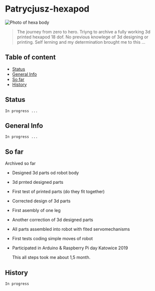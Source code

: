 # Patrycjusz-hexapod
![Photo of hexa body](./img/hexa.png)
>The journey from zero to hero. Triyng to archive a fully working 3d printed hexapod 18 dof. No previous knowlege of 3d designing or printing. Self lerning and my determination brought me to this ...

## Table of content
* [Status](#status)
* [General Info](#general-info)
* [So far](#so-far)
* [History](#history)



## Status
	In progress ...

## General Info
	In progress ...

## So far

Archived so far  
* Designed 3d parts od robot body
* 3d prnted designed parts
* First test of printed parts (do they fit together)
* Corrected design of 3d parts
* First asembly of one leg
* Another correction of 3d designed parts
* All parts assembled into robot with fited servomechanisms
* First tests coding simple moves of robot
* Participated in Arduino & Raspberry Pi day Katowice 2019
	
	This all steps took me about 1,5 month.

## History
	In progress




